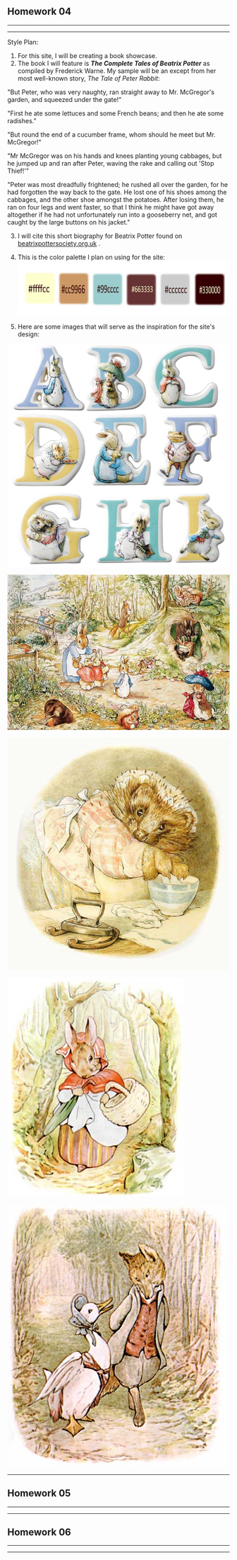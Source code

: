 ## Homework 04
---

---
Style Plan:

1. For this site, I will be creating a book showcase.
2. The book I will feature is ***The Complete Tales of Beatrix Potter*** as compiled by Frederick Warne. My sample will be an except from her most well-known story, *The Tale of Peter Rabbit*:

  "But Peter, who was very naughty, ran straight away to Mr. McGregor's garden, and squeezed under the gate!"

  "First he ate some lettuces and some French beans; and then he ate some radishes."

  "But round the end of a cucumber frame, whom should he meet but Mr. McGregor!"

  "Mr McGregor was on his hands and knees planting young cabbages, but he jumped up and ran after Peter, waving the rake and calling out 'Stop Thief!'"

  "Peter was most dreadfully frightened; he rushed all over the garden, for he had forgotten the way back to the gate.
  He lost one of his shoes among the cabbages, and the other shoe amongst the potatoes.
  After losing them, he ran on four legs and went faster, so that I think he might have got away altogether if he had not unfortunately run into a gooseberry net, and got caught by the large buttons on his jacket."

3. I will cite this short biography for Beatrix Potter found on [beatrixpottersociety.org.uk](https://beatrixpottersociety.org.uk/about-beatrix/) .

4. This is the color palette I plan on using for the site:
![Color Palette](../images/site_color_swatches.jpg)

5. Here are some images that will serve as the inspiration for the site's design:

![Beatrix Potter Alphabet](../images/beatrix_potter_alphabet.jpg)

![Rabbit Landscape](../images/rabbit_landscape.jpg)

![Mrs. Tiggy Winkle](../images/mrs_tiggy_winkle.jpg)

![Peter Rabbit's Mother](../images/mother_rabbit.jpg)

![Jemima Puddle Duck](../images/jemima_and_fox.jpg)

---
## Homework 05
---


---
## Homework 06
---

---
